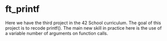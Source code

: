 # ft_printf
Here we have the third project in the 42 School curriculum. The goal of this project is to recode printf(). The main new skill in practice here is the use of a variable number of arguments on function calls. 



